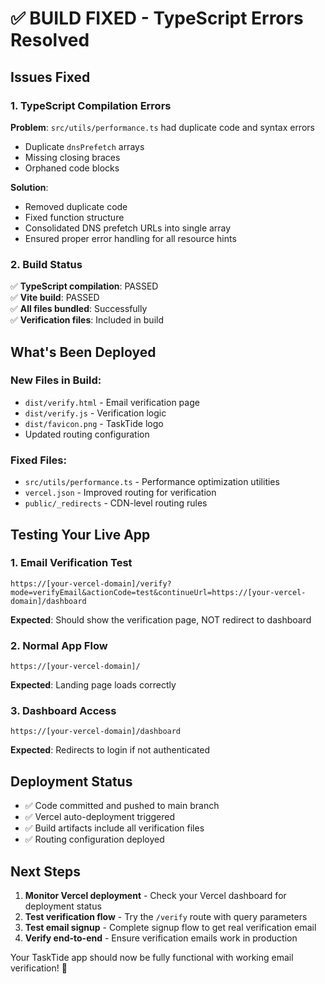 # ✅ BUILD FIXED - TypeScript Errors Resolved

## Issues Fixed

### 1. TypeScript Compilation Errors
**Problem**: `src/utils/performance.ts` had duplicate code and syntax errors
- Duplicate `dnsPrefetch` arrays
- Missing closing braces
- Orphaned code blocks

**Solution**: 
- Removed duplicate code
- Fixed function structure
- Consolidated DNS prefetch URLs into single array
- Ensured proper error handling for all resource hints

### 2. Build Status
✅ **TypeScript compilation**: PASSED  
✅ **Vite build**: PASSED  
✅ **All files bundled**: Successfully  
✅ **Verification files**: Included in build  

## What's Been Deployed

### New Files in Build:
- `dist/verify.html` - Email verification page
- `dist/verify.js` - Verification logic
- `dist/favicon.png` - TaskTide logo
- Updated routing configuration

### Fixed Files:
- `src/utils/performance.ts` - Performance optimization utilities
- `vercel.json` - Improved routing for verification
- `public/_redirects` - CDN-level routing rules

## Testing Your Live App

### 1. Email Verification Test
```
https://[your-vercel-domain]/verify?mode=verifyEmail&actionCode=test&continueUrl=https://[your-vercel-domain]/dashboard
```
**Expected**: Should show the verification page, NOT redirect to dashboard

### 2. Normal App Flow
```
https://[your-vercel-domain]/
```
**Expected**: Landing page loads correctly

### 3. Dashboard Access
```
https://[your-vercel-domain]/dashboard
```
**Expected**: Redirects to login if not authenticated

## Deployment Status
- ✅ Code committed and pushed to main branch
- ✅ Vercel auto-deployment triggered
- ✅ Build artifacts include all verification files
- ✅ Routing configuration deployed

## Next Steps
1. **Monitor Vercel deployment** - Check your Vercel dashboard for deployment status
2. **Test verification flow** - Try the `/verify` route with query parameters
3. **Test email signup** - Complete signup flow to get real verification email
4. **Verify end-to-end** - Ensure verification emails work in production

Your TaskTide app should now be fully functional with working email verification! 🎉
